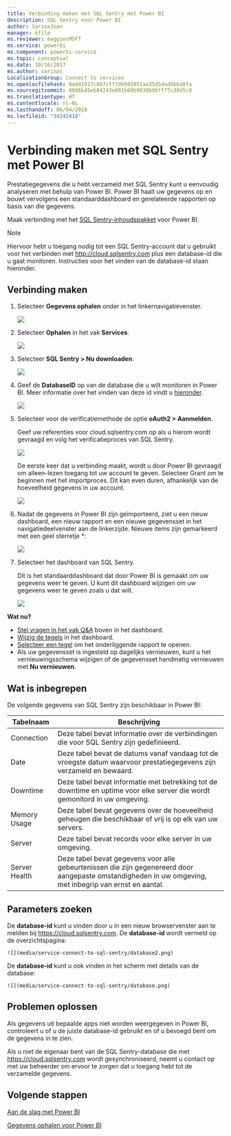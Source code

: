 ```yaml
---
title: Verbinding maken met SQL Sentry met Power BI
description: SQL Sentry voor Power BI
author: SarinaJoan
manager: kfile
ms.reviewer: maggiesMSFT
ms.service: powerbi
ms.component: powerbi-service
ms.topic: conceptual
ms.date: 10/16/2017
ms.author: sarinas
LocalizationGroup: Connect to services
ms.openlocfilehash: 8ad41917c887cff7db991051aa35d5dad6b6a8fa
ms.sourcegitcommit: 80d6b45eb84243e801b60b9038b9bff77c30d5c8
ms.translationtype: HT
ms.contentlocale: nl-NL
ms.lasthandoff: 06/04/2018
ms.locfileid: "34242418"
---
```

# <a name="connect-to-sql-sentry-with-power-bi"></a>Verbinding maken met SQL Sentry met Power BI
Prestatiegegevens die u hebt verzameld met SQL Sentry kunt u eenvoudig analyseren met behulp van Power BI. Power BI haalt uw gegevens op en bouwt vervolgens een standaarddashboard en gerelateerde rapporten op basis van die gegevens.

Maak verbinding met het [SQL Sentry-inhoudspakket](https://app.powerbi.com/groups/me/getdata/services/sql-sentry) voor Power BI.

>[!NOTE]
>Hiervoor hebt u toegang nodig tot een SQL Sentry-account dat u gebruikt voor het verbinden met http://cloud.sqlsentry.com plus een database-id die u gaat monitoren.  Instructies voor het vinden van de database-id staan hieronder.

## <a name="how-to-connect"></a>Verbinding maken
1. Selecteer **Gegevens ophalen** onder in het linkernavigatievenster.
   
   ![](media/service-connect-to-sql-sentry/pbi_getdata.png)
2. Selecteer **Ophalen** in het vak **Services**.
   
   ![](media/service-connect-to-sql-sentry/pbi_getservices.png) 
3. Selecteer **SQL Sentry \> Nu downloaden**.
   
   ![](media/service-connect-to-sql-sentry/sqlsentry.png)
4. Geef de **DatabaseID** op van de database die u wilt monitoren in Power BI. Meer informatie over het vinden van deze id vindt u [hieronder](#FindingParams).
   
   ![](media/service-connect-to-sql-sentry/img2400.png)
5. Selecteer voor de verificatiemethode de optie **oAuth2 \> Aanmelden**.
   
   Geef uw referenties voor cloud.sqlsentry.com op als u hierom wordt gevraagd en volg het verificatieproces van SQL Sentry.
   
   ![](media/service-connect-to-sql-sentry/img6400.png)
   
   De eerste keer dat u verbinding maakt, wordt u door Power BI gevraagd om alleen-lezen toegang tot uw account te geven. Selecteer Grant om te beginnen met het importproces.  Dit kan even duren, afhankelijk van de hoeveelheid gegevens in uw account.
   
   ![](media/service-connect-to-sql-sentry/img7400.png)
6. Nadat de gegevens in Power BI zijn geïmporteerd, ziet u een nieuw dashboard, een nieuw rapport en een nieuwe gegevensset in het navigatiedeelvenster aan de linkerzijde. Nieuwe items zijn gemarkeerd met een geel sterretje \*:
   
   ![](media/service-connect-to-sql-sentry/img8200.png)
7. Selecteer het dashboard van SQL Sentry.
   
   Dit is het standaarddashboard dat door Power BI is gemaakt om uw gegevens weer te geven. U kunt dit dashboard wijzigen om uw gegevens weer te geven zoals u dat wilt.
   
   ![](media/service-connect-to-sql-sentry/img9dashboard800.png)

**Wat nu?**

* [Stel vragen in het vak Q&A](power-bi-q-and-a.md) boven in het dashboard.
* [Wijzig de tegels](service-dashboard-edit-tile.md) in het dashboard.
* [Selecteer een tegel](service-dashboard-tiles.md) om het onderliggende rapport te openen.
* Als uw gegevensset is ingesteld op dagelijks vernieuwen, kunt u het vernieuwingsschema wijzigen of de gegevensset handmatig vernieuwen met **Nu vernieuwen**.

## <a name="whats-included"></a>Wat is inbegrepen
De volgende gegevens van SQL Sentry zijn beschikbaar in Power BI:

| Tabelnaam | Beschrijving |
| --- | --- |
| Connection |Deze tabel bevat informatie over de verbindingen die voor SQL Sentry zijn gedefinieerd. |
| Date<br /> |Deze tabel bevat de datums vanaf vandaag tot de vroegste datum waarvoor prestatiegegevens zijn verzameld en bewaard. |
| Downtime<br /> |Deze tabel bevat informatie met betrekking tot de downtime en uptime voor elke server die wordt gemonitord in uw omgeving. |
| Memory Usage<br /> |Deze tabel bevat gegevens over de hoeveelheid geheugen die beschikbaar of vrij is op elk van uw servers.<br /> |
| Server<br /> |Deze tabel bevat records voor elke server in uw omgeving. |
| Server Health<br /> |Deze tabel bevat gegevens voor alle gebeurtenissen die zijn gegenereerd door aangepaste omstandigheden in uw omgeving, met inbegrip van ernst en aantal. |

<a name="FindingParams"></a>

## <a name="finding-parameters"></a>Parameters zoeken
De **database-id** kunt u vinden door u in een nieuw browservenster aan te melden bij <https://cloud.sqlsentry.com>.  De **database-id** wordt vermeld op de overzichtspagina:

    ![](media/service-connect-to-sql-sentry/database2.png)

De **database-id** kunt u ook vinden in het scherm met details van de database:

    ![](media/service-connect-to-sql-sentry/database.png)


## <a name="troubleshooting"></a>Problemen oplossen
Als gegevens uit bepaalde apps niet worden weergegeven in Power BI, controleert u of u de juiste database-id gebruikt en of u bevoegd bent om de gegevens in te zien. 

Als u niet de eigenaar bent van de SQL Sentry-database die met <https://cloud.sqlsentry.com> wordt gesynchroniseerd, neemt u contact op met uw beheerder om ervoor te zorgen dat u toegang hebt tot de verzamelde gegevens.

## <a name="next-steps"></a>Volgende stappen
[Aan de slag met Power BI](service-get-started.md)

[Gegevens ophalen voor Power BI](service-get-data.md)

